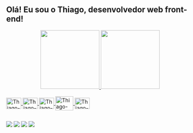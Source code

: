 ## Olá! Eu sou o Thiago, desenvolvedor web front-end!
<div align="center">
  <a href="https://github.com/thiagopessoaaraujo">
  <img height="158em" src="https://github-readme-stats.vercel.app/api?username=thiagopessoaaraujo&show_icons=true&theme=dark&include_all_commits=true&count_private=true"/>
  <img height="158em" src="https://github-readme-stats.vercel.app/api/top-langs/?username=thiagopessoaaraujo&layout=compact&langs_count=7&theme=dark"/>
</div>
  <div style="display: inline_block"><br>
  <img align="center" alt="Thiago-HTML" height="30" width="40" src="https://cdn.jsdelivr.net/gh/devicons/devicon/icons/html5/html5-original.svg">
  <img align="center" alt="Thiago-CSS" height="30" width="40" src="https://cdn.jsdelivr.net/gh/devicons/devicon/icons/css3/css3-original.svg">
  <img align="center" alt="Thiago-Js" height="30" width="40" src="https://cdn.jsdelivr.net/gh/devicons/devicon/icons/javascript/javascript-original.svg">
  <img align="center" alt="Thiago-Bootstrap" height="38" width="48" src="https://cdn.jsdelivr.net/gh/devicons/devicon/icons/bootstrap/bootstrap-original.svg">
  <img align="center" alt="Thiago-React" height="30" width="40" src="https://cdn.jsdelivr.net/gh/devicons/devicon/icons/react/react-original.svg">
</div>
  
##
  
<div>
  <a href="https://www.wa.me/5514982306909" target="_blank"><img src="https://img.shields.io/badge/WhatsApp-25D366?style=for-the-badge&logo=whatsapp&logoColor=white" target="_blank"></a>
  <a href="https://www.linkedin.com/in/thiagopessoaaraujo" target="_blank"><img src="https://img.shields.io/badge/LinkedIn-0077B5?style=for-the-badge&logo=linkedin&logoColor=white" target="_blank"></a>
  <a href = "mailto:contatothiagopessoaaraujo@gmail.com"><img src="https://img.shields.io/badge/Gmail-D14836?style=for-the-badge&logo=gmail&logoColor=white" target="_blank"></a>
  <a href="https://instagram.com/tpessoaaraujo" target="_blank"><img src="https://img.shields.io/badge/-Instagram-%23E4405F?style=for-the-badge&logo=instagram&logoColor=white" target="_blank"></a>
</div>
